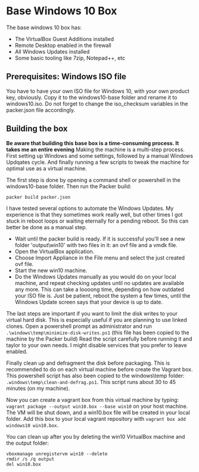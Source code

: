# Base Windows 10 Box
The base windows 10 box has:
- The VirtualBox Guest Additions installed
- Remote Desktop enabled in the firewall
- All Windows Updates installed
- Some basic tooling like 7zip, Notepad++, etc

## Prerequisites: Windows ISO file
You have to have your own ISO file for Windows 10, with your own product key, obviously. Copy it to the windows10-base folder and rename it to windows10.iso. Do not forget to change the iso_checksum variables in the packer.json file accordingly.

## Building the box
**Be aware that building this base box is a time-consuming process. It takes me an entire evening**
Making the machine is a multi-step process. First setting up Windows and some settings, followed by a manual Windows Updqates cycle. And finally running a few scripts to tweak the machine for optimal use as a virtual machine.

The first step is done by opening a command shell or powershell in the windows10-base folder. Then run the Packer build:
```
packer build packer.json
```

I have tested several options to automate the Windows Updates. My experience is that they sometimes work really well, but other times I got stuck in reboot loops or waiting eternally for a pending reboot. So this can better be done as a manual step. 
- Wait until the packer build is ready. If it is successful you'll see a new folder 'output\win10' with two files in it: an ovf file and a vmdk file.
- Open the VirtualBox application.
- Choose Import Appliance in the File menu and select the just created ovf file.
- Start the new win10 machine.
- Do the Windows Updates manually as you would do on your local machine, and repeat checking updates until no updates are available any more. This can take a loooong time, depending on how outdated your ISO file is. Just be patient, reboot the system a few times, until the Windows Update screen says that your device is up to date.

The last steps are important if you want to limit the disk writes to your virtual hard disk. This is especially useful if you are planning to use linked clones.
Open a powershell prompt as administrator and run `.\windows\temp\minimize-disk-writes.ps1` (this file has been copied to the machine by the Packer build)
Read the script carefully before running it and taylor to your own needs. I might disable services that you prefer to leave enabled.

Finally clean up and defragment the disk before packaging. This is recommended to do on each virtual machine before create the Vagrant box. 
This powershell script has also been copied to the windows\temp folder: `.windows\temp\clean-and-defrag.ps1`.
This script runs about 30 to 45 minutes (on my machine).

Now you can create a vagrant box from this virtual machine by typing: `vagrant package --output win10.box --base win10` on your host machine. The VM will be shut down, and a win10.box file will be created in your local folder.
Add this box to your local vagrant repository with `vagrant box add windows10 win10.box`.

You can clean up after you by deleting the win10 VirtualBox machine and the output folder:
```
vboxmanage unregistervm win10 --delete
rmdir /s /q output
del win10.box
```






